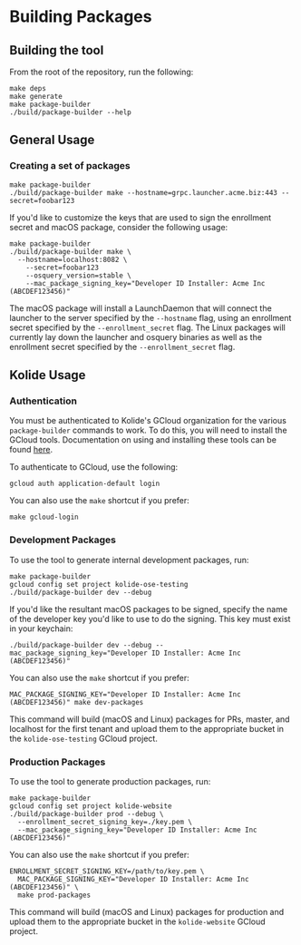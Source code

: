 # Building Packages

## Building the tool

From the root of the repository, run the following:

```
make deps
make generate
make package-builder
./build/package-builder --help
```

## General Usage

### Creating a set of packages

```
make package-builder
./build/package-builder make --hostname=grpc.launcher.acme.biz:443 --secret=foobar123
```

If you'd like to customize the keys that are used to sign the enrollment secret and macOS package, consider the following usage:

```
make package-builder
./build/package-builder make \
  --hostname=localhost:8082 \
	--secret=foobar123
	--osquery_version=stable \
	--mac_package_signing_key="Developer ID Installer: Acme Inc (ABCDEF123456)"
```

The macOS package will install a LaunchDaemon that will connect the launcher to the server specified by the `--hostname` flag, using an enrollment secret specified by the `--enrollment_secret` flag. The Linux packages will currently lay down the launcher and osquery binaries as well as the enrollment secret specified by the `--enrollment_secret` flag.

## Kolide Usage

### Authentication

You must be authenticated to Kolide's GCloud organization for the various `package-builder` commands to work. To do this, you will need to install the GCloud tools. Documentation on using and installing these tools can be found [here](https://cloud.google.com/sdk/gcloud/).

To authenticate to GCloud, use the following:

```
gcloud auth application-default login
```

You can also use the `make` shortcut if you prefer:

```
make gcloud-login
```

### Development Packages

To use the tool to generate internal development packages, run:

```
make package-builder
gcloud config set project kolide-ose-testing
./build/package-builder dev --debug
```

If you'd like the resultant macOS packages to be signed, specify the name of the developer key you'd like to use to do the signing. This key must exist in your keychain:

```
./build/package-builder dev --debug --mac_package_signing_key="Developer ID Installer: Acme Inc (ABCDEF123456)"
```

You can also use the `make` shortcut if you prefer:

```
MAC_PACKAGE_SIGNING_KEY="Developer ID Installer: Acme Inc (ABCDEF123456)" make dev-packages
```

This command will build (macOS and Linux) packages for PRs, master, and localhost for the first tenant and upload them to the appropriate bucket in the `kolide-ose-testing` GCloud project.

### Production Packages

To use the tool to generate production packages, run:

```
make package-builder
gcloud config set project kolide-website
./build/package-builder prod --debug \
  --enrollment_secret_signing_key=./key.pem \
  --mac_package_signing_key="Developer ID Installer: Acme Inc (ABCDEF123456)"
```

You can also use the `make` shortcut if you prefer:

```
ENROLLMENT_SECRET_SIGNING_KEY=/path/to/key.pem \
  MAC_PACKAGE_SIGNING_KEY="Developer ID Installer: Acme Inc (ABCDEF123456)" \
  make prod-packages
```

This command will build (macOS and Linux) packages for production and upload them to the appropriate bucket in the `kolide-website` GCloud project.
